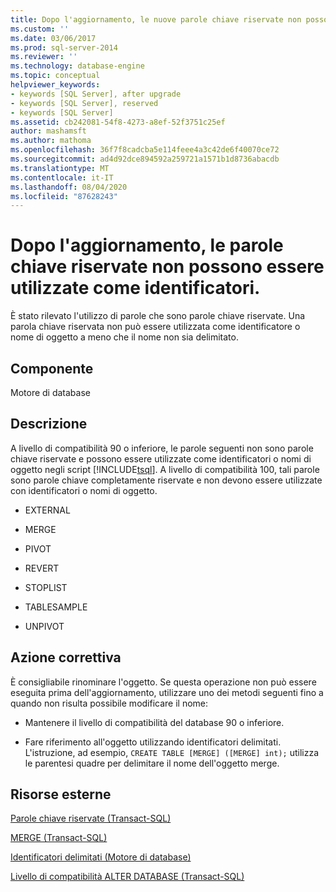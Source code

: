 ```yaml
---
title: Dopo l'aggiornamento, le nuove parole chiave riservate non possono essere usate come identificatori | Microsoft Docs
ms.custom: ''
ms.date: 03/06/2017
ms.prod: sql-server-2014
ms.reviewer: ''
ms.technology: database-engine
ms.topic: conceptual
helpviewer_keywords:
- keywords [SQL Server], after upgrade
- keywords [SQL Server], reserved
- keywords [SQL Server]
ms.assetid: cb242081-54f8-4273-a8ef-52f3751c25ef
author: mashamsft
ms.author: mathoma
ms.openlocfilehash: 36f7f8cadcba5e114feee4a3c42de6f40070ce72
ms.sourcegitcommit: ad4d92dce894592a259721a1571b1d8736abacdb
ms.translationtype: MT
ms.contentlocale: it-IT
ms.lasthandoff: 08/04/2020
ms.locfileid: "87628243"
---
```

# <a name="after-upgrade-new-reserved-keywords-cannot-be-used-as-identifiers"></a>Dopo l'aggiornamento, le parole chiave riservate non possono essere utilizzate come identificatori.
  È stato rilevato l'utilizzo di parole che sono parole chiave riservate. Una parola chiave riservata non può essere utilizzata come identificatore o nome di oggetto a meno che il nome non sia delimitato.  
  
## <a name="component"></a>Componente  
 Motore di database  
  
## <a name="description"></a>Descrizione  
 A livello di compatibilità 90 o inferiore, le parole seguenti non sono parole chiave riservate e possono essere utilizzate come identificatori o nomi di oggetto negli script [!INCLUDE[tsql](../../includes/tsql-md.md)]. A livello di compatibilità 100, tali parole sono parole chiave completamente riservate e non devono essere utilizzate con identificatori o nomi di oggetto.  
  
-   EXTERNAL  
  
-   MERGE  
  
-   PIVOT  
  
-   REVERT  
  
-   STOPLIST  
  
-   TABLESAMPLE  
  
-   UNPIVOT  
  
## <a name="corrective-action"></a>Azione correttiva  
 È consigliabile rinominare l'oggetto. Se questa operazione non può essere eseguita prima dell'aggiornamento, utilizzare uno dei metodi seguenti fino a quando non risulta possibile modificare il nome:  
  
-   Mantenere il livello di compatibilità del database 90 o inferiore.  
  
-   Fare riferimento all'oggetto utilizzando identificatori delimitati. L'istruzione, ad esempio, `CREATE TABLE [MERGE] ([MERGE] int);` utilizza le parentesi quadre per delimitare il nome dell'oggetto merge.  
  
## <a name="external-resources"></a>Risorse esterne  
 [Parole chiave riservate &#40;Transact-SQL&#41;](/sql/t-sql/language-elements/reserved-keywords-transact-sql)  
  
 [MERGE &#40;Transact-SQL&#41;](/sql/t-sql/statements/merge-transact-sql)  
  
 [Identificatori delimitati (Motore di database)](https://go.microsoft.com/fwlink/?LinkId=112509)  
  
 [Livello di compatibilità ALTER DATABASE &#40;Transact-SQL&#41;](/sql/t-sql/statements/alter-database-transact-sql-compatibility-level)  
  
  
